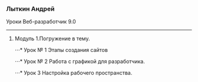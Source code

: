 ### Лыткин Андрей
Уроки Веб-разработчик 9.0
___
 1. Модуль 1.Погружение в тему.
 
    ⋅⋅⋅* Урок № 1 Этапы создания сайтов     
    
    ⋅⋅⋅* Урок № 2 Работа с графикой для разработчика. 
    
    ⋅⋅⋅* Урок 3 Настройка рабочего пространства.


